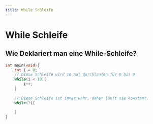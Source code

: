 ```yaml
---
title: While Schleife
---
```

# While Schleife
## Wie Deklariert man eine While-Schleife?
```c
int main(void){
	int i = 0;
	// Diese Schleife wird 10 mal durchlaufen für 0 bis 9
	while(i < 10){
		i++;
	}
	
	// Diese Schleife ist immer wahr, daher läuft sie konstant.
	while(1){
		
	}
}
```